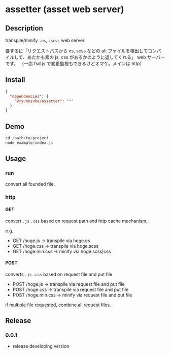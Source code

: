 # assetter (asset web server)

## Description

transpile/minify `.es`, `.scss` web server.

要するに「リクエストパスから es, scss などの alt ファイルを検出してコンパイルして、あたかも素の js, css があるかのように返してくれる」 web サーバーです。
（一応 fsd.js で変更監視もできるけどオマケ。メインは http）

## Install

```json
{
  "dependencies": {
    "@ryunosuke/assetter": "*"
  }
}
```

## Demo

```js
cd /path/to/project
node example/index.js
```

## Usage

### run

convert all founded file.

### http

#### GET

convert `.js` `.css` based on request path and http cache mechanism.

e.g.

- GET /hoge.js -> transpile via hoge.es
- GET /hoge.css -> transpile via hoge.scss
- GET /hoge.min.css -> minify via hoge.scss|css

#### POST

converts `.js` `.css` based on request file and put file.

- POST /hoge.js -> transpile via request file and put file
- POST /hoge.css -> transpile via request file and put file
- POST /hoge.min.css -> minify via request file and put file

if multiple file requested, combine all request files.

## Release

### 0.0.1

- release developing version

